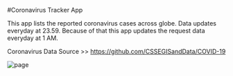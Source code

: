 #Coronavirus Tracker App

This app lists the reported coronavirus cases across globe. Data updates everyday at 23.59. Because of that this app updates the request data everyday at 1 AM. 

Coronavirus Data Source >> https://github.com/CSSEGISandData/COVID-19


![page](https://user-images.githubusercontent.com/72259867/153757898-c0ebd158-1d49-48cc-9b8a-585ee1fe1a43.png)
